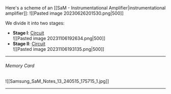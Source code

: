 Here's a scheme of an [[SaM - Instrumentational Amplifier|instrumentational amplifier]]:
![[Pasted image 20230626201530.png|500]]

We divide it into two stages:
- **Stage I**: [Circuit](https://www.falstad.com/circuit/circuitjs.html?ctz=CQAgjCAMB0l3BWcMBMcUHYMGZIA4UA2ATmIxAUgoqoQFMBaMMAKAHdxiVwxuxCqzbpHadu2bIXACQEqSIAePPMvDYkvCABZwKgGqBAghZKwuWVohgt5bFp06w+wEEELAIZjwKFbgdeQxcCQmDXh4KHCwUJF3MC5ZNFlIHWwElTAg9OQo8MEolgAnRJ0UBCkfD1y4UVi+Ow8aqGq4hvKGkQ4GzriS+SbuHo9y9o8B8oGRQrHSoviqSomZlqTPFXnRVr91Pj9h8pSqSW8ExVkMB1tZYnPyB30DAHJjWQJ47BAtSHEid90QPSdHkoJEgUCgAuoVCgUj9HCAAEoAcyewOkSAh0hUt3hACNkZIQGDkggAmCbr84bigA)<br>![[Pasted image 20231106192634.png|500]]
- **Stage II**: [Circuit](https://www.falstad.com/circuit/circuitjs.html?ctz=CQAgjCAMB0l3BWcMBMcUHYMGZIA4UA2ATmIxAUgoqoQFMBaMMAKAHdxiVPuxCqwXKCwAeIACzjyKMN3GE8IGUnHhFANQD2LAIZK8itIvFwl+EIrBImSMPHhRHd+6PApsncmHEe0VVWAagIEEAOSusoa44OKRHgEagEEEYQBOPGkoBmkC8Oz6lkIZlpLCqYXRqiYCxdlwuZXlEqZGwhz1zT7czZAsqYKdKKplKANOORx9SiN8VMOq3aWZs3nLNd0A5stDmdhojt1iaMTghL6Yx4QSaiAASkGuzSgIF8PPCEfxN4DBBK7YgUoYEGw2GeGAqV2ugBCCH4oI7McjYKRufzghIsIA)<br>![[Pasted image 20231106193135.png|500]]

---
###### Memory Card
![[Samsung_SaM_Notes_13_240515_175715_1.jpg]]


---
